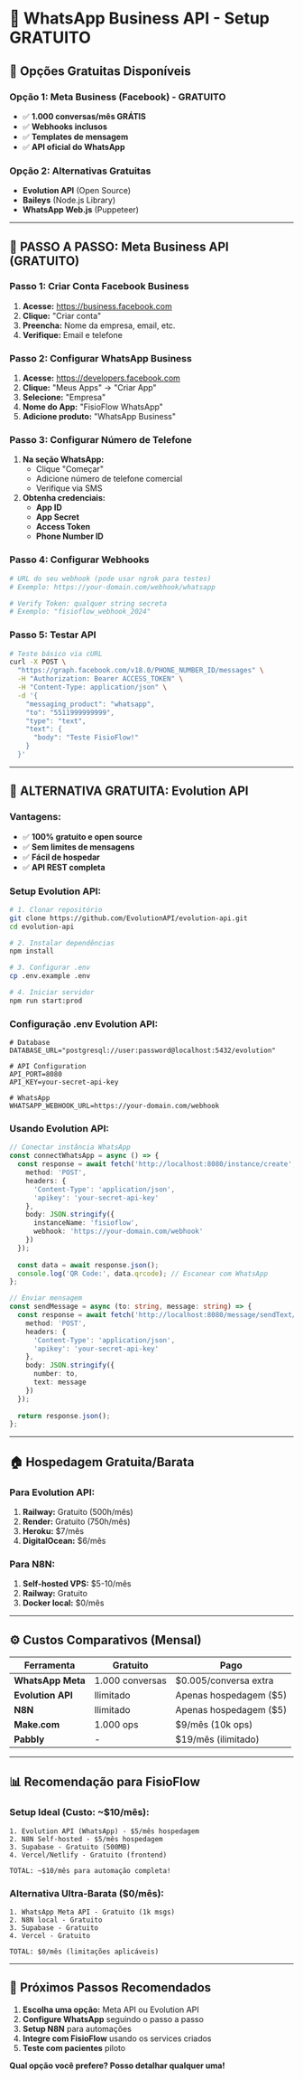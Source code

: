 # 📱 WhatsApp Business API - Setup GRATUITO

## 🎯 Opções Gratuitas Disponíveis

### **Opção 1: Meta Business (Facebook) - GRATUITO**
- ✅ **1.000 conversas/mês GRÁTIS**
- ✅ **Webhooks inclusos**  
- ✅ **Templates de mensagem**
- ✅ **API oficial do WhatsApp**

### **Opção 2: Alternativas Gratuitas**
- **Evolution API** (Open Source)
- **Baileys** (Node.js Library)
- **WhatsApp Web.js** (Puppeteer)

---

## 🚀 **PASSO A PASSO: Meta Business API (GRATUITO)**

### **Passo 1: Criar Conta Facebook Business**
1. **Acesse:** https://business.facebook.com
2. **Clique:** "Criar conta"
3. **Preencha:** Nome da empresa, email, etc.
4. **Verifique:** Email e telefone

### **Passo 2: Configurar WhatsApp Business**
1. **Acesse:** https://developers.facebook.com
2. **Clique:** "Meus Apps" → "Criar App"
3. **Selecione:** "Empresa" 
4. **Nome do App:** "FisioFlow WhatsApp"
5. **Adicione produto:** "WhatsApp Business"

### **Passo 3: Configurar Número de Telefone**
1. **Na seção WhatsApp:**
   - Clique "Começar"
   - Adicione número de telefone comercial
   - Verifique via SMS
2. **Obtenha credenciais:**
   - **App ID**
   - **App Secret** 
   - **Access Token**
   - **Phone Number ID**

### **Passo 4: Configurar Webhooks**
```bash
# URL do seu webhook (pode usar ngrok para testes)
# Exemplo: https://your-domain.com/webhook/whatsapp

# Verify Token: qualquer string secreta
# Exemplo: "fisioflow_webhook_2024"
```

### **Passo 5: Testar API**
```bash
# Teste básico via cURL
curl -X POST \
  "https://graph.facebook.com/v18.0/PHONE_NUMBER_ID/messages" \
  -H "Authorization: Bearer ACCESS_TOKEN" \
  -H "Content-Type: application/json" \
  -d '{
    "messaging_product": "whatsapp",
    "to": "5511999999999",
    "type": "text",
    "text": {
      "body": "Teste FisioFlow!"
    }
  }'
```

---

## 🔧 **ALTERNATIVA GRATUITA: Evolution API**

### **Vantagens:**
- ✅ **100% gratuito e open source**
- ✅ **Sem limites de mensagens**
- ✅ **Fácil de hospedar**
- ✅ **API REST completa**

### **Setup Evolution API:**

```bash
# 1. Clonar repositório
git clone https://github.com/EvolutionAPI/evolution-api.git
cd evolution-api

# 2. Instalar dependências
npm install

# 3. Configurar .env
cp .env.example .env

# 4. Iniciar servidor
npm run start:prod
```

### **Configuração .env Evolution API:**
```env
# Database
DATABASE_URL="postgresql://user:password@localhost:5432/evolution"

# API Configuration  
API_PORT=8080
API_KEY=your-secret-api-key

# WhatsApp
WHATSAPP_WEBHOOK_URL=https://your-domain.com/webhook
```

### **Usando Evolution API:**

```typescript
// Conectar instância WhatsApp
const connectWhatsApp = async () => {
  const response = await fetch('http://localhost:8080/instance/create', {
    method: 'POST',
    headers: {
      'Content-Type': 'application/json',
      'apikey': 'your-secret-api-key'
    },
    body: JSON.stringify({
      instanceName: 'fisioflow',
      webhook: 'https://your-domain.com/webhook'
    })
  });
  
  const data = await response.json();
  console.log('QR Code:', data.qrcode); // Escanear com WhatsApp
};

// Enviar mensagem
const sendMessage = async (to: string, message: string) => {
  const response = await fetch('http://localhost:8080/message/sendText/fisioflow', {
    method: 'POST',
    headers: {
      'Content-Type': 'application/json',
      'apikey': 'your-secret-api-key'
    },
    body: JSON.stringify({
      number: to,
      text: message
    })
  });
  
  return response.json();
};
```

---

## 🏠 **Hospedagem Gratuita/Barata**

### **Para Evolution API:**
1. **Railway:** Gratuito (500h/mês)
2. **Render:** Gratuito (750h/mês)  
3. **Heroku:** $7/mês
4. **DigitalOcean:** $6/mês

### **Para N8N:**
1. **Self-hosted VPS:** $5-10/mês
2. **Railway:** Gratuito 
3. **Docker local:** $0/mês

---

## ⚙️ **Custos Comparativos (Mensal)**

| Ferramenta | Gratuito | Pago |
|------------|----------|------|
| **WhatsApp Meta** | 1.000 conversas | $0.005/conversa extra |
| **Evolution API** | Ilimitado | Apenas hospedagem ($5) |
| **N8N** | Ilimitado | Apenas hospedagem ($5) |
| **Make.com** | 1.000 ops | $9/mês (10k ops) |
| **Pabbly** | - | $19/mês (ilimitado) |

---

## 📊 **Recomendação para FisioFlow**

### **Setup Ideal (Custo: ~$10/mês):**
```
1. Evolution API (WhatsApp) - $5/mês hospedagem
2. N8N Self-hosted - $5/mês hospedagem  
3. Supabase - Gratuito (500MB)
4. Vercel/Netlify - Gratuito (frontend)

TOTAL: ~$10/mês para automação completa!
```

### **Alternativa Ultra-Barata ($0/mês):**
```
1. WhatsApp Meta API - Gratuito (1k msgs)
2. N8N local - Gratuito
3. Supabase - Gratuito
4. Vercel - Gratuito

TOTAL: $0/mês (limitações aplicáveis)
```

---

## 🎯 **Próximos Passos Recomendados**

1. **Escolha uma opção:** Meta API ou Evolution API
2. **Configure WhatsApp** seguindo o passo a passo
3. **Setup N8N** para automações
4. **Integre com FisioFlow** usando os services criados
5. **Teste com pacientes** piloto

**Qual opção você prefere? Posso detalhar qualquer uma!**